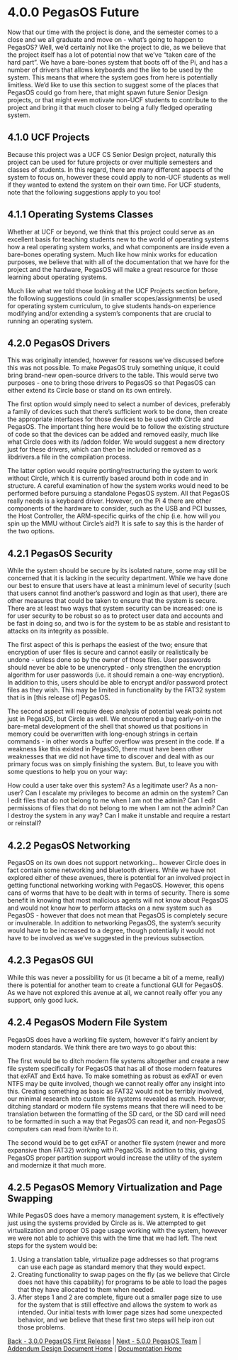# 4.0.0 PegasOS Future

Now that our time with the project is done, and the semester comes to a close and we all graduate and move on - what’s going to happen to PegasOS? Well, we’d certainly not like the project to die, as we believe that the project itself has a lot of potential now that we’ve “taken care of the hard part”. We have a bare-bones system that boots off of the Pi, and has a number of drivers that allows keyboards and the like to be used by the system. This means that where the system goes from here is potentially limitless. We’d like to use this section to suggest some of the places that PegasOS could go from here, that might spawn future Senior Design projects, or that might even motivate non-UCF students to contribute to the project and bring it that much closer to being a fully fledged operating system.

## 4.1.0 UCF Projects

Because this project was a UCF CS Senior Design project, naturally this project can be used for future projects or over multiple semesters and classes of students. In this regard, there are many different aspects of the system to focus on, however these could apply to non-UCF students as well if they wanted to extend the system on their own time. For UCF students, note that the following suggestions apply to you too!

## 4.1.1 Operating Systems Classes

Whether at UCF or beyond, we think that this project could serve as an excellent basis for teaching students new to the world of operating systems how a real operating system works, and what components are inside even a bare-bones operating system. Much like how minix works for education purposes, we believe that with all of the documentation that we have for the project and the hardware, PegasOS will make a great resource for those learning about operating systems.


Much like what we told those looking at the UCF Projects section before, the following suggestions could (in smaller scopes/assignments) be used for operating system curriculum, to give students hands-on experience modifying and/or extending a system’s components that are crucial to running an operating system.

## 4.2.0 PegasOS Drivers

This was originally intended, however for reasons we’ve discussed before this was not possible. To make PegasOS truly something unique, it could bring brand-new open-source drivers to the table. This would serve two purposes - one to bring those drivers to PegasOS so that PegasOS can either extend its Circle base or stand on its own entirely.


The first option would simply need to select a number of devices, preferably a family of devices such that there’s sufficient work to be done, then create the appropriate interfaces for those devices to be used with Circle and PegasOS. The important thing here would be to follow the existing structure of code so that the devices can be added and removed easily, much like what Circle does with its /addon folder. We would suggest a new directory just for these drivers, which can then be included or removed as a libdrivers.a file in the compilation process.


The latter option would require porting/restructuring the system to work without Circle, which it is currently based around both in code and in structure. A careful examination of how the system works would need to be performed before pursuing a standalone PegasOS system. All that PegasOS really needs is a keyboard driver. However, on the Pi 4 there are other components of the hardware to consider, such as the USB and PCI busses, the Host Controller, the ARM-specific quirks of the chip (i.e. how will you spin up the MMU without Circle’s aid?) It is safe to say this is the harder of the two options.

## 4.2.1 PegasOS Security

While the system should be secure by its isolated nature, some may still be concerned that it is lacking in the security department. While we have done our best to ensure that users have at least a minimum level of security (such that users cannot find another’s password and login as that user), there are other measures that could be taken to ensure that the system is secure. There are at least two ways that system security can be increased: one is for user security to be robust so as to protect user data and accounts and be fast in doing so, and two is for the system to be as stable and resistant to attacks on its integrity as possible.


The first aspect of this is perhaps the easiest of the two; ensure that encryption of user files is secure and cannot easily or realistically be undone - unless done so by the owner of those files. User passwords should never be able to be unencrypted - only strengthen the encryption algorithm for user passwords (i.e. it should remain a one-way encryption). In addition to this, users should be able to encrypt and/or password protect files as they wish. This may be limited in functionality by the FAT32 system that is in [this release of] PegasOS.


The second aspect will require deep analysis of potential weak points not just in PegasOS, but Circle as well. We encountered a bug early-on in the bare-metal development of the shell that showed us that positions in memory could be overwritten with long-enough strings in certain commands - in other words a buffer overflow was present in the code. If a weakness like this existed in PegasOS, there must have been other weaknesses that we did not have time to discover and deal with as our primary focus was on simply finishing the system. But, to leave you with some questions to help you on your way:


How could a user take over this system? As a legitimate user? As a non-user?
Can I escalate my privileges to become an admin on the system?
Can I edit files that do not belong to me when I am not the admin?
Can I edit permissions of files that do not belong to me when I am not the admin?
Can I destroy the system in any way? Can I make it unstable and require a restart or reinstall?

## 4.2.2 PegasOS Networking

PegasOS on its own does not support networking… however Circle does in fact contain some networking and bluetooth drivers. While we have not explored either of these avenues, there is potential for an involved project in getting functional networking working with PegasOS. However, this opens cans of worms that have to be dealt with in terms of security. There is some benefit in knowing that most malicious agents will not know about PegasOS and would not know how to perform attacks on a new system such as PegasOS - however that does not mean that PegasOS is completely secure or invulnerable. In addition to networking PegasOS, the system’s security would have to be increased to a degree, though potentially it would not have to be involved as we’ve suggested in the previous subsection.

## 4.2.3 PegasOS GUI

While this was never a possibility for us (it became a bit of a meme, really) there is potential for another team to create a functional GUI for PegasOS. As we have not explored this avenue at all, we cannot really offer you any support, only good luck.

## 4.2.4 PegasOS Modern File System

PegasOS does have a working file system, however it's fairly ancient by modern standards. We think there are two ways to go about this:


The first would be to ditch modern file systems altogether and create a new file system specifically for PegasOS that has all of those modern features that exFAT and Ext4 have. To make something as robust as exFAT or even NTFS may be quite involved, though we cannot really offer any insight into this. Creating something as basic as FAT32 would not be terribly involved, our minimal research into custom file systems revealed as much. However, ditching standard or modern file systems means that there will need to be translation between the formatting of the SD card, or the SD card will need to be formatted in such a way that PegasOS can read it, and non-PegasOS computers can read from it/write to it.


The second would be to get exFAT or another file system (newer and more expansive than FAT32) working with PegasOS. In addition to this, giving PegasOS proper partition support would increase the utility of the system and modernize it that much more.

## 4.2.5 PegasOS Memory Virtualization and Page Swapping

While PegasOS does have a memory management system, it is effectively just using the systems provided by Circle as is. We attempted to get virtualization and proper OS page usage working with the system, however we were not able to achieve this with the time that we had left. The next steps for the system would be:
1. Using a translation table, virtualize page addresses so that programs can use each page as standard memory that they would expect.
2. Creating functionality to swap pages on the fly (as we believe that Circle does not have this capability) for programs to be able to load the pages that they have allocated to them when needed.
3. After steps 1 and 2 are complete, figure out a smaller page size to use for the system that is still effective and allows the system to work as intended. Our initial tests with lower page sizes had some unexpected behavior, and we believe that these first two steps will help iron out those problems.

[Back - 3.0.0 PegasOS First Release](3_PEGASOS_FIRST_RELEASE.md) | [Next - 5.0.0 PegasOS Team](5_PEGASOS_TEAM.md) | 
[Addendum Design Document Home](ADD_DESIGN_DOCUMENT.md) | [Documentation Home](../README.md)